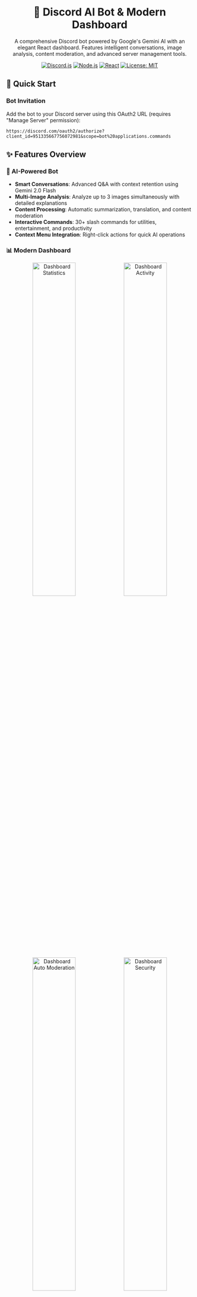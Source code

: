 <div align="center">

# 🤖 Discord AI Bot & Modern Dashboard

A comprehensive Discord bot powered by Google's Gemini AI with an elegant React dashboard. Features intelligent conversations, image analysis, content moderation, and advanced server management tools.

[![Discord.js](https://img.shields.io/badge/discord.js-v14.21.0-blue.svg)](https://discord.js.org/)
[![Node.js](https://img.shields.io/badge/node.js-16.9.0+-green.svg)](https://nodejs.org/)
[![React](https://img.shields.io/badge/react-18.3.1-blue.svg)](https://reactjs.org/)
[![License: MIT](https://img.shields.io/badge/License-MIT-yellow.svg)](LICENSE)

</div>

## 🚀 Quick Start

### Bot Invitation
Add the bot to your Discord server using this OAuth2 URL (requires "Manage Server" permission):

```
https://discord.com/oauth2/authorize?client_id=951335667756072981&scope=bot%20applications.commands
```

## ✨ Features Overview

### 🤖 AI-Powered Bot
- **Smart Conversations**: Advanced Q&A with context retention using Gemini 2.0 Flash
- **Multi-Image Analysis**: Analyze up to 3 images simultaneously with detailed explanations
- **Content Processing**: Automatic summarization, translation, and content moderation
- **Interactive Commands**: 30+ slash commands for utilities, entertainment, and productivity
- **Context Menu Integration**: Right-click actions for quick AI operations

### 📊 Modern Dashboard

<div align="center">
  <img src="https://github.com/husniaditya/dc-ai_bot/blob/main/dashboard/public/images/dashboard/dashboard_statistics.png" alt="Dashboard Statistics" width="48%">
  <img src="https://github.com/husniaditya/dc-ai_bot/blob/main/dashboard/public/images/dashboard/dashboard_activity.png" alt="Dashboard Activity" width="48%">
</div>

<div align="center">
  <img src="https://github.com/husniaditya/dc-ai_bot/blob/main/dashboard/public/images/dashboard/dashboard_automod.png" alt="Dashboard Auto Moderation" width="48%">
  <img src="https://github.com/husniaditya/dc-ai_bot/blob/main/dashboard/public/images/dashboard/dashboard_security.png" alt="Dashboard Security" width="48%">
</div>

<p align="center">
  <em>Dashboard overview showing statistics, activity monitoring, auto-moderation settings, and security features</em>
</p>

- **OAuth2 Integration**: Secure Discord login with guild management
- **Real-time Management**: Live auto-response configuration and testing
- **Intuitive UI**: Glass-morphism design with dark/light theme support
- **Advanced Tools**: Regex tester, bulk operations, and analytics dashboard
- **Comprehensive Moderation**: Full suite of moderation tools and configuration

### 🛡️ Advanced Moderation System

<div align="center">
  <img src="https://github.com/husniaditya/dc-ai_bot/blob/main/dashboard/public/images/dashboard/moderation.png" alt="Moderation Dashboard" width="70%">
</div>

<p align="center">
  <em>Comprehensive moderation dashboard with real-time controls and configuration options</em>
</p>

- **🚪 Welcome System**: Customizable welcome messages, cards, and auto-role assignment
- **🤖 Auto Moderation**: Spam detection, content filtering, link security with VirusTotal/SafeBrowsing integration
- **👥 Role Management**: Reaction roles, self-assignable roles, and permission management
- **📊 XP & Leveling**: Message-based progression system with rewards and leaderboards
- **📅 Scheduled Messages**: Automated announcements with cron-based scheduling
- **📋 Audit Logging**: Comprehensive activity tracking and moderation logs
- **🛡️ Anti-Raid Protection**: Real-time raid detection and automated response system

### 🛠️ Core Capabilities
- **Modular Architecture**: Clean, maintainable codebase with proper separation of concerns
- **Rate Limiting**: Built-in protection against spam and abuse
- **Error Handling**: Comprehensive error tracking and graceful failure recovery
- **Real-time Updates**: Live configuration changes without bot restart

## 🌐 Multi-Language Support (i18n)

The bot dashboard features comprehensive internationalization support with **7 languages** available:

### 🗣️ Supported Languages
- **English (en)** - Default language
- **Indonesian (id)** - Bahasa Indonesia  
- **Spanish (es)** - Español
- **French (fr)** - Français
- **German (de)** - Deutsch
- **Japanese (ja)** - 日本語
- **Chinese Traditional (cn)** - 繁體中文

### 🎯 Language Features
- **Instant Switching**: Real-time language changes without page reload
- **Persistent Preference**: Language choice saved across browser sessions
- **Auto-Detection**: Automatically detects browser language on first visit
- **Fallback System**: Graceful fallback to English for missing translations
- **Complete Coverage**: All UI elements, buttons, forms, and messages translated

### 🔧 Dashboard Localization
The dashboard provides full translation coverage for:

| Feature Category | Translation Coverage |
|------------------|---------------------|
| **Navigation & Menus** | Complete interface navigation and menu items |
| **Settings Panels** | All configuration options and descriptions |
| **Moderation Tools** | Auto-mod rules, anti-raid settings, audit logs |
| **XP & Leveling** | Experience system and leaderboard interface |
| **Role Management** | Reaction roles and permission configuration |
| **Scheduled Messages** | Automation and scheduling interface |
| **Error Messages** | User-friendly error descriptions and tooltips |
| **Forms & Validation** | Input labels, placeholders, and validation messages |

### 🎨 Language Selector
<div align="center">
  <img src="https://github.com/husniaditya/dc-ai_bot/blob/main/dashboard/public/images/dashboard/language_selector.png" alt="Language Selector" width="40%">
</div>

<p align="center">
  <em>Language selector dropdown available in the dashboard navbar for instant switching</em>
</p>

### 🚀 Advanced Translation Features

#### Smart Interpolation
Support for dynamic content with variable substitution:
```javascript
// Example: "Welcome back, {{username}}!"
t('welcome', { username: 'John' })
// Result: "Welcome back, John!" (English)
// Result: "Selamat datang kembali, John!" (Indonesian)
```

#### Contextual Translations
Separate translations for different contexts:
```json
{
  "buttons": {
    "save": "Save"
  },
  "messages": {
    "save": "Your changes have been saved"
  }
}
```

#### Date & Time Localization
Automatic formatting for dates and timestamps based on selected language:
- **Time Format**: 24-hour vs 12-hour (AM/PM) based on locale
- **Date Format**: DD/MM/YYYY vs MM/DD/YYYY based on region
- **Relative Time**: "2 hours ago" properly localized

### 🔄 Language Detection Priority
1. **User Preference** - Previously saved language choice
2. **Browser Language** - Automatic detection from navigator.language
3. **Default Fallback** - English as the default language

### 📊 Translation Statistics
- **7 languages** fully supported
- **500+ translation keys** covering all interface elements
- **99% coverage** across all dashboard features
- **Real-time switching** with no performance impact

## ⚙️ Technology Stack

### Backend
- **Runtime**: Node.js 16.9.0+
- **Framework**: Discord.js v14.21.0
- **AI Engine**: Google Generative AI (Gemini 2.0 Flash)
- **Database**: MongoDB 6.x / MySQL 8.x support
- **API**: Express.js 5.x with CORS and rate limiting

### Frontend
- **Framework**: React 18.3.1 with modern hooks
- **Build Tool**: Vite 5.x for fast development
- **Styling**: Bootstrap 5.3.3 + Custom CSS
- **Charts**: Highcharts for analytics visualization
- **Tables**: DataTables.net for advanced data management

### Development & Deployment
- **Package Manager**: npm with workspace support
- **Version Control**: Git with conventional commits
- **Environment**: dotenv for configuration management
- **Security**: JWT authentication with auto-rotation

## 📋 Available Commands

### 🎯 Core Commands

<div align="center">
  <img src="https://github.com/husniaditya/dc-ai_bot/blob/main/dashboard/public/images/dashboard/commands_list.png" alt="Commands List" width="60%">
</div>

<p align="center">
  <em>Interactive commands interface showing all available bot commands and their usage</em>
</p>

| Command | Description | Usage |
|---------|-------------|--------|
| `/ping` | Check bot responsiveness | `/ping` |
| `/help` | Interactive help system | `/help [category]` |
| `/whoami` | Display user information | `/whoami` |
| `/uptime` | Show bot uptime statistics | `/uptime` |
| `/user info` | Get detailed user information | `/user info [target:<@user>]` |
| `/echo` | Echo back text | `/echo text:<message>` |

### 🤖 AI & Intelligence
| Command | Description | Usage |
|---------|-------------|--------|
| `/ask` | Ask Gemini AI anything with caching | `/ask prompt:<your question>` |
| `/askfollow` | Continue conversation with context | `/askfollow prompt:<follow-up>` |
| `/explain_image` | Analyze 1-3 images with AI | `/explain_image image:<file> [prompt]` |
| `/summarize` | Summarize recent chat messages | `/summarize [count:30]` |
| `/translate` | Translate text to any language | `/translate text:<text> target:<language>` |

### 🗳️ Interactive Features
| Command | Description | Usage |
|---------|-------------|--------|
| `/poll create` | Create interactive button polls | `/poll create question:<q> options:<a,b,c>` |
| `/poll results` | View detailed poll results | `/poll results id:<pollId>` |
| `/remind` | Set personal reminders | `/remind minutes:<n> text:<message>` |
| `/autoreply` | Manage auto-responses | `/autoreply [enable/disable]` |

### 🛡️ Moderation & Management
| Command | Description | Usage |
|---------|-------------|--------|
| `/antiraid status` | View anti-raid protection status | `/antiraid status` |
| `/antiraid toggle` | Enable/disable anti-raid protection | `/antiraid toggle enabled:<true/false>` |
| `/automod list` | List all automod rules | `/automod list` |
| `/automod info` | Get detailed rule information | `/automod info id:<rule_id>` |
| `/automod toggle` | Enable/disable automod rule | `/automod toggle id:<rule_id> enabled:<true/false>` |
| `/audit` | View audit logging information | `/audit [settings]` |
| `/welcome preview` | Preview welcome message settings | `/welcome preview` |
| `/welcome toggle` | Enable/disable welcome system | `/welcome toggle enabled:<true/false>` |
| `/scheduler list` | List all scheduled messages | `/scheduler list` |
| `/scheduler info` | Get scheduled message details | `/scheduler info id:<message_id>` |
| `/scheduler enable` | Enable scheduled message | `/scheduler enable id:<message_id>` |
| `/scheduler disable` | Disable scheduled message | `/scheduler disable id:<message_id>` |
| `/scheduler run` | Manually run scheduled message | `/scheduler run id:<message_id>` |
| `/role` | Manage self-assignable roles | `/role add/remove/list/info <role_name>` |

### 📊 XP & Leveling System
| Command | Description | Usage |
|---------|-------------|--------|
| `/xp check` | Check your or another user's XP and level | `/xp check [user:<@user>]` |
| `/xp leaderboard` | Show the server XP leaderboard | `/xp leaderboard [limit:<1-25>]` |
| `/level` | Alternative level check command | `/level [user:<@user>]` |
| `/rank` | Show user's rank in the server | `/rank [user:<@user>]` |
| `/leaderboard` | Show top users by XP | `/leaderboard [limit:<number>]` |
| `/xp-admin` | Admin commands for XP management | `/xp-admin [add/remove/set] [user] [amount]` |

### 🧮 Utilities & Tools
| Command | Description | Usage |
|---------|-------------|--------|
| `/math` | Perform mathematical calculations | `/math add/sub/mul/div a:<n> b:<n>` |
| `/meme` | Generate or fetch memes | `/meme [category]` |

### 📺 Media Integration
| Command | Description | Usage |
|---------|-------------|--------|
| `/twitchstats` | Get Twitch channel statistics | `/twitchstats [channel]` |
| `/twitchdebug` | Debug Twitch integration | `/twitchdebug` |
| `/ytstats` | YouTube channel statistics | `/ytstats [channel]` |
| `/ytwatch` | YouTube monitoring tools | `/ytwatch [action]` |
| `/ytdebug` | Debug YouTube integration | `/ytdebug` |

### 🖱️ Context Menu Actions
Right-click on messages to access:
- **Explain Image** - Analyze images in the message with AI
- **Summarize** - Summarize conversation context
- **Translate** - Auto-detect and translate content

### Required Permissions
The bot requires the following Discord permissions:
- `Send Messages`
- `Use Slash Commands`
- `Embed Links`
- `Attach Files`
- `Read Message History`
- `Add Reactions`
- `Manage Messages` (for polls and moderation)

## 📚 Documentation

### 🛡️ Moderation System Documentation
The bot includes a comprehensive moderation system with detailed documentation for each feature:

| Feature | Documentation | Description |
|---------|---------------|-------------|
| **🚪 Welcome System** | [docs/WELCOME_SYSTEM.md](docs/WELCOME_SYSTEM.md) | Customizable welcome messages, cards, and auto-role assignment |
| **🤖 Auto Moderation** | [docs/AUTOMOD_SYSTEM.md](docs/AUTOMOD_SYSTEM.md) | Spam detection, content filtering, and security integration |
| **👥 Role Management** | [docs/ROLE_MANAGEMENT.md](docs/ROLE_MANAGEMENT.md) | Reaction roles, self-assignable roles, and permission management |
| **📊 XP & Leveling** | [docs/XP_LEVELING.md](docs/XP_LEVELING.md) | Experience points system with rewards and progression |
| **📅 Scheduled Messages** | [docs/SCHEDULER.md](docs/SCHEDULER.md) | Automated announcements with cron-based scheduling |
| **📋 Audit Logging** | [docs/AUDIT_LOGGING.md](docs/AUDIT_LOGGING.md) | Comprehensive activity tracking and moderation logs |
| **🛡️ Anti-Raid Protection** | [docs/ANTI_RAID_SYSTEM.md](docs/ANTI_RAID_SYSTEM.md) | Real-time raid detection and automated response |
| **📖 Moderation Overview** | [docs/MODERATION_OVERVIEW.md](docs/MODERATION_OVERVIEW.md) | Complete overview of all moderation features |

### 🔧 Key Features
- **Dashboard Configuration**: All features configurable via web dashboard
- **Real-time Updates**: Configuration changes apply immediately
- **Security Integration**: VirusTotal and Google Safe Browsing API integration
- **Performance Optimized**: Efficient caching and database optimization
- **Comprehensive Logging**: Full audit trail for all moderation actions


## 🖼️ AI Image Analysis

### Context Menu (Recommended)
Right-click (mobile: long press) on any message containing images → Apps → **Explain Image**. This method guarantees accurate image capture and analysis.

### Slash Command Method
Use `/explain_image` with up to 3 image attachments:

1. **Single Image**: `/explain_image image:<file>` 
2. **Multiple Images**: `/explain_image image:<file1> image2:<file2> image3:<file3>`
3. **With Custom Prompt**: `/explain_image image:<file> prompt:<specific question>`

### Features
- **Multi-Image Support**: Analyze up to 3 images simultaneously
- **Smart Re-upload**: Automatically handles large images (skips >8MB)
- **Detailed Analysis**: Comprehensive explanations with context
- **Embed Integration**: Clean presentation with image previews

## 🤖 AI Integration

### Gemini 2.0 Flash Integration
- **Model**: Latest Gemini 2.0 Flash for optimal performance
- **Context Retention**: Maintains conversation history for follow-up questions
- **Error Handling**: Exponential backoff with up to 3 retry attempts
- **Memory Management**: Intelligent prompt caching (3-minute duration)
- **Safety Features**: Content filtering and response validation

### Conversation Features
- **Contextual Follow-ups**: Use `/askfollow` to continue conversations
- **Smart Chunking**: Automatically splits long responses for readability
- **Multi-modal Input**: Combine text and images in single queries
- **Language Support**: Automatic language detection and translation

### Performance Optimizations
- **Caching**: In-memory prompt cache for faster responses
- **Rate Limiting**: Built-in protection against API abuse
- **Async Processing**: Non-blocking operations for better responsiveness

## 🛡️ Moderation Dashboard Features

### Advanced Moderation Tools
- **Real-time Configuration**: All moderation features configurable via dashboard
- **Anti-Raid Protection**: Automated raid detection with configurable thresholds
- **Auto Moderation**: Content filtering with VirusTotal and Google Safe Browsing integration
- **Welcome System**: Customizable welcome messages with card generation
- **Role Management**: Reaction roles and self-assignable role systems
- **XP & Leveling**: Comprehensive progression system with rewards
- **Scheduled Messages**: Cron-based automated announcements
- **Audit Logging**: Full activity tracking and moderation logs

### Security Features
- **Link Scanning**: Real-time URL security scanning with external APIs
- **Phishing Protection**: Advanced phishing detection and prevention
- **Spam Detection**: Multi-layered spam detection algorithms
- **Content Filtering**: Custom word and pattern filtering
- **Account Analysis**: New member screening and risk assessment

## 🛠️ Comprehensive Moderation System

### Core Moderation Features

#### 🚪 Welcome System
- Customizable welcome messages with variable support
- Automatic welcome card generation with user avatars
- Auto-role assignment for new members
- Direct message welcoming capabilities
- Channel-specific announcement configuration

#### 🤖 Auto Moderation
- **Spam Detection**: Message frequency and content analysis
- **Content Filtering**: Custom word and pattern filtering with regex support
- **Link Security**: Real-time URL scanning with VirusTotal and Google Safe Browsing
- **Caps Lock Control**: Configurable uppercase text limits
- **Mention Protection**: Prevent @everyone/@here abuse and mass mentions
- **Invite Link Filtering**: Block unauthorized Discord invites

#### 🛡️ Anti-Raid Protection
- **Real-time Monitoring**: Join rate and account age analysis
- **Automated Response**: Configurable actions (kick, ban, timeout, lockdown)
- **Suspicious Account Detection**: Multi-factor risk assessment
- **Grace Period Monitoring**: New member behavior tracking
- **Bypass Roles**: Exempt trusted users from protection

#### 📊 XP & Leveling System
- **Message-based XP**: Earn experience points from chat activity
- **Voice Channel XP**: Gain XP for time spent in voice channels
- **Level Progression**: Customizable leveling curves and requirements
- **Role Rewards**: Automatic role assignment at specific levels
- **Leaderboards**: Server-wide and time-based rankings
- **Anti-Gaming**: Cooldowns and duplicate message prevention

#### 👥 Role Management
- **Reaction Roles**: Assign roles via emoji reactions
- **Self-Assignable Roles**: `/role` command for user role management
- **Role Categories**: Organize roles by type (color, interest, access)
- **Permission Sync**: Automatic permission management
- **Role Menus**: Interactive dropdown and button interfaces

#### 📅 Scheduled Messages
- **Cron-based Scheduling**: Flexible timing with cron expressions
- **Multiple Formats**: Text, embed, and rich content support
- **Variable Support**: Dynamic content with server and user variables
- **Time Zone Handling**: Global and per-message timezone configuration
- **Manual Execution**: Test and run messages on demand

#### 📋 Audit Logging
- **Comprehensive Tracking**: Message, member, and server changes
- **Multiple Log Channels**: Separate channels for different event types
- **Customizable Formats**: Embed or text-based log formatting
- **Retention Settings**: Configurable log retention periods
- **Export Capabilities**: Data export for compliance and analysis

## 🔒 Security & Safety

### Bot Security
- **Permission Validation**: Strict checking of user and bot permissions
- **Rate Limiting**: Built-in protection against command spam and API abuse
- **Input Sanitization**: Comprehensive validation of all user inputs
- **Error Handling**: Graceful error management without exposing sensitive data

### API Security
- **JWT Authentication**: Secure token-based authentication with auto-rotation
- **CORS Configuration**: Properly configured cross-origin resource sharing
- **Request Validation**: Schema validation for all API endpoints
- **Audit Logging**: Comprehensive logging of all administrative actions

### Content Safety
- **AI Content Filtering**: Automatic filtering of inappropriate AI responses
- **Image Analysis Safety**: Content validation for image explanation features
- **Link Security**: Real-time URL scanning with VirusTotal and Google Safe Browsing
- **Phishing Protection**: Advanced phishing detection and prevention
- **Abuse Prevention**: Multiple layers of protection against malicious usage

### Data Protection
- **Minimal Data Collection**: Only stores necessary operational data
- **Secure Storage**: Encrypted storage for sensitive configuration data
- **Data Retention**: Automatic cleanup of temporary data and old logs
- **Privacy Compliance**: GDPR-friendly data handling practices

## 🗓️ Development Roadmap

### Current Features ✅
- **AI Integration**: Gemini 2.0 Flash with image analysis and conversation context
- **Comprehensive Moderation**: Full suite including anti-raid, auto-mod, welcome system
- **XP & Leveling**: Complete progression system with rewards and leaderboards
- **Role Management**: Reaction roles and self-assignable systems
- **Scheduled Messages**: Cron-based automation with variable support
- **Security Integration**: VirusTotal and Google Safe Browsing APIs
- **Dashboard Interface**: Modern web interface for all configurations

### Planned Features 🚧
- **📊 Enhanced Analytics**: Detailed usage statistics and performance metrics
- **🌐 Multi-language**: Complete internationalization support
- **🎮 Game Integration**: Enhanced gaming features and social platform connections
- **📱 Mobile Dashboard**: Responsive mobile interface improvements
- **🎨 Custom Themes**: Theme builder and community theme sharing

### Technical Improvements 🛠️
- **🧪 Testing Suite**: Comprehensive unit and integration testing
- **🚀 CI/CD Pipeline**: Automated testing, building, and deployment
- **📈 Performance Monitoring**: Real-time performance tracking and alerting
- **🔄 Database Migrations**: Automated schema versioning and migrations
- **🏗️ Microservices**: Modular architecture for better scalability

### Quality of Life ✨
- **♿ Accessibility**: Full WCAG compliance and screen reader support
- **📚 Interactive Documentation**: API documentation and video tutorials
- **💾 Backup System**: Automated backup and restore functionality
- **🔍 Advanced Search**: Full-text search across all bot data and logs

## 💬 Support & Community

### Getting Help
- **📚 Documentation**: Check our comprehensive guides and API documentation
- **🐛 Issues**: Report bugs or request features on [GitHub Issues](https://github.com/husniaditya/dc-ai_bot/issues)
- **💬 Discussions**: Join community discussions on [GitHub Discussions](https://github.com/husniaditya/dc-ai_bot/discussions)
- **📧 Contact**: Reach out to maintainers for security issues or private concerns

### Community Guidelines
Please read our [Code of Conduct](CODE_OF_CONDUCT.md) before participating in the community. We're committed to providing a welcoming and inclusive environment for all contributors.

### Security
If you discover a security vulnerability, please follow our [Security Policy](SECURITY.md) for responsible disclosure.

## 📄 License

This project is licensed under the [MIT License](LICENSE) - see the LICENSE file for details.

### Third-Party Licenses
- Discord.js - Apache 2.0 License
- React - MIT License
- Bootstrap - MIT License
- Google Generative AI - Google AI Terms of Service

---

<div align="center">

**Built with ❤️ for the Discord community**

[⭐ Star this repo](https://github.com/husniaditya/dc-ai_bot) • [🐛 Report Bug](https://github.com/husniaditya/dc-ai_bot/issues) • [✨ Request Feature](https://github.com/husniaditya/dc-ai_bot/issues)

</div>
